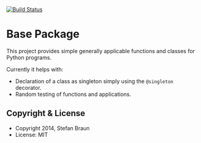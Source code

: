 [![Build Status](https://travis-ci.org/stbraun/basepkg.svg?branch=master)](https://travis-ci.org/stbraun/basepkg)

Base Package
==========================

This project provides simple generally applicable functions and classes for Python programs.

Currently it helps with:

  * Declaration of a class as singleton simply using the ``@singleton`` decorator.
  * Random testing of functions and applications.



Copyright & License
-------------------

  * Copyright 2014, Stefan Braun
  * License: MIT

